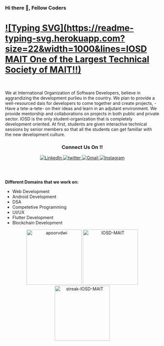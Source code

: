 ### Hi there 👋, Fellow Coders
<!-- <br><br>IOSD-MAIT- One of the Largest Technical Society of MAIT</h2> -->
# [![Typing SVG](https://readme-typing-svg.herokuapp.com?size=22&width=1000&lines=IOSD MAIT One of the Largest Technical Society of MAIT!!)](https://git.io/typing-svg)
<br> <p>We at International Organization of Software Developers, believe in aggrandizing the development purlieu in the country. We plan to provide a well-resourced dais for developers to come together and create projects, -Have a tete-a-tete- on their ideas and learn in an adjutant environment. We provide mentorship and collaborations on projects in both public and private sector. IOSD is the only student-organization that is completely development oriented. At first, students are given interactive technical sessions by senior members so that all the students can get familiar with the new development culture.</p>


<h3 align="center">Connect Us On !!</h3> 

<p align="center">
  <a href="https://www.linkedin.com/company/iosdmait/" target="_blank">
  <img alt="LinkedIn" src="https://img.shields.io/badge/linkedin%20-%230077B5.svg?&style=for-the-badge&logo=linkedin&logoColor=white"/>
  </a>
  <a href="https://twitter.com/KushagraJain58" target="_blank">
  <img src="https://img.shields.io/badge/twitter-%2300acee.svg?&style=for-the-badge&logo=twitter&logoColor=white" alt="twitter" />
  </a>
  <a href="mailto:iosdmait@gmail.com">
  <img alt="Gmail" src="https://img.shields.io/badge/Gmail-D14836?style=for-the-badge&logo=gmail&logoColor=white" /> 
  </a>
  <a href="https://www.instagram.com/iosdmait/" target="_blank">
  <img src="https://img.shields.io/badge/Instagram-E4405F?style=for-the-badge&logo=instagram&logoColor=white" alt="Instagram" />
  </a>
</p> <br><br>

<strong>Different Domains that we work on: </strong>
- Web Development
- Android Development
- DSA
- Competetive Programming
- UI/UX
- Flutter Development
- Blockchain Development


<div align="center">
  <img height="180px" src="https://github-readme-stats.vercel.app/api?username=IOSD-MAIT&show_icons=true&theme=gotham" alt="apoorvdwi" />  
  <img height="180px" src="https://github-readme-stats.vercel.app/api/top-langs/?username=IOSD-MAIT&layout=compact&show_icons=true&theme=gotham&hide=jupyter%20notebook" alt="IOSD-MAIT" />
  <img height="180px" src="http://github-readme-streak-stats.herokuapp.com?user=IOSD-MAIT&theme=gotham&hide_border=false&date_format=M%20j%5B%2C%20Y%5D" alt="streak-IOSD-MAIT" />
</div>





